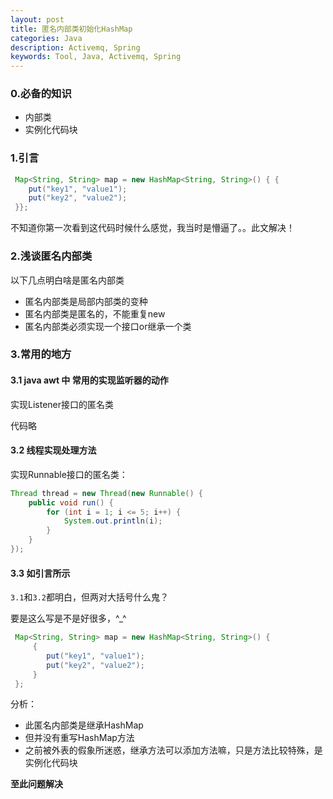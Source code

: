 ```yaml
---
layout: post
title: 匿名内部类初始化HashMap
categories: Java
description: Activemq, Spring
keywords: Tool, Java, Activemq, Spring
---
```


### 0.必备的知识

* 内部类
* 实例化代码块

### 1.引言

```java
 Map<String, String> map = new HashMap<String, String>() { { 
    put("key1", "value1");
    put("key2", "value2");
 }};
```
不知道你第一次看到这代码时候什么感觉，我当时是懵逼了。。此文解决！

### 2.浅谈匿名内部类

以下几点明白啥是匿名内部类

* 匿名内部类是局部内部类的变种
* 匿名内部类是匿名的，不能重复new
* 匿名内部类必须实现一个接口or继承一个类

### 3.常用的地方

#### 3.1 java awt 中 常用的实现监听器的动作

实现Listener接口的匿名类

代码略

#### 3.2 线程实现处理方法

实现Runnable接口的匿名类：
```java
Thread thread = new Thread(new Runnable() {
    public void run() {
        for (int i = 1; i <= 5; i++) {
            System.out.println(i);
        }
    }
});
```
#### 3.3 如引言所示

``3.1``和``3.2``都明白，但两对大括号什么鬼？

要是这么写是不是好很多，^_^
```java
 Map<String, String> map = new HashMap<String, String>() {
     {
        put("key1", "value1");
        put("key2", "value2");
     }
 };
```
分析：
* 此匿名内部类是继承HashMap
* 但并没有重写HashMap方法
* 之前被外表的假象所迷惑，继承方法可以添加方法嘛，只是方法比较特殊，是实例化代码块

**至此问题解决**